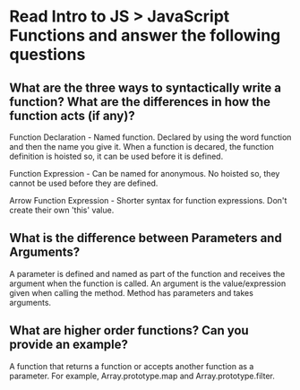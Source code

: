 # Read Intro to JS > JavaScript Functions and answer the following questions
## What are the three ways to syntactically write a function? What are the differences in how the function acts (if any)?

Function Declaration - Named function. Declared by using the word function and then the name you give it. When a function is decared, the function definition is hoisted so, it can be used before it is defined.

Function Expression - Can be named for anonymous. No hoisted so, they cannot be used before they are defined.

Arrow Function Expression - Shorter syntax for function expressions. Don't create their own 'this' value.

## What is the difference between Parameters and Arguments?

A parameter is defined and named as part of the function and receives the argument when the function is called. An argument is the value/expression given when calling the method. Method has parameters and takes arguments.

## What are higher order functions? Can you provide an example?

A function that returns a function or accepts another function as a parameter. For example, Array.prototype.map and Array.prototype.filter.